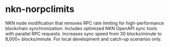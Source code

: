 # nkn-norpclimits
NKN node modification that removes RPC rate limiting for high-performance blockchain synchronization. Includes optimized NKN OpenAPI sync tools with parallel RPC requests. Increases sync speed from 30 blocks/minute to 8,000+ blocks/minute. For local development and catch-up scenarios only.
